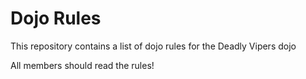Dojo Rules
==========

This repository contains a list of dojo rules for the Deadly Vipers dojo

All members should read the rules!
